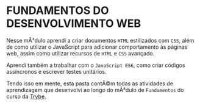 # FUNDAMENTOS DO DESENVOLVIMENTO WEB

Nesse mÃ³dulo aprendi a criar documentos `HTML` estilizados com `CSS`, além de como utilizar o JavaScript para adicionar comportamento às páginas web, assim como utilizar recursos de `HTML` e `CSS` avançado.

Aprendi também a trabalhar com o `JavaScript ES6`, como criar códigos assíncronos e escrever testes unitários.

Tendo isso em mente, esta pasta contÃ©m todas as atividades de aprendizagem que desenvolvi ao longo do mÃ³dulo de `Fundamentos` do curso da [Trybe](https://www.betrybe.com/).
